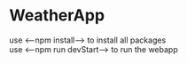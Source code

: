 # WeatherApp
use <--npm install--> to install all packages </br>
use <--npm run devStart--> to run the webapp
